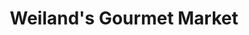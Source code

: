 ---
title: "Weiland's Gourmet Market"
url: /columbus/weilands-gourmet-market-indianola-avenue/
shop: alcohol
---